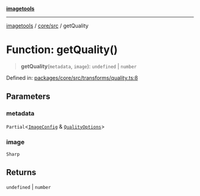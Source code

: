 [**imagetools**](../../../README.md)

***

[imagetools](../../../modules.md) / [core/src](../README.md) / getQuality

# Function: getQuality()

> **getQuality**(`metadata`, `image`): `undefined` \| `number`

Defined in: [packages/core/src/transforms/quality.ts:8](https://github.com/JonasKruckenberg/imagetools/blob/87fff79acddac50a50f7aee7c6a68a0623fbc68f/packages/core/src/transforms/quality.ts#L8)

## Parameters

### metadata

`Partial`\<[`ImageConfig`](../type-aliases/ImageConfig.md) & [`QualityOptions`](../interfaces/QualityOptions.md)\>

### image

`Sharp`

## Returns

`undefined` \| `number`
